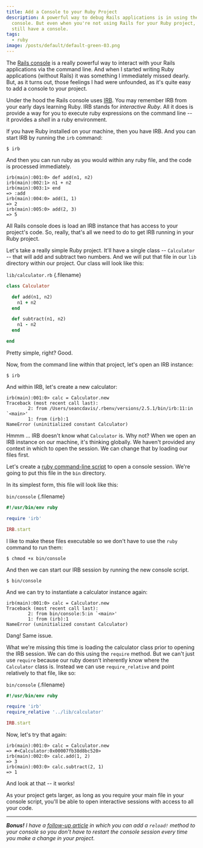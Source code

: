 ```yaml
---
title: Add a Console to your Ruby Project
description: A powerful way to debug Rails applications is in using the Rails
  console. But even when you're not using Rails for your Ruby project, you can
  still have a console.
tags:
  - ruby
image: /posts/default/default-green-03.png
---
```


The [Rails console](https://guides.rubyonrails.org/command_line.html#rails-console) is a really powerful way to interact with your Rails applications via the command line. And when I started writing Ruby applications (without Rails) it was something I immediately missed dearly. But, as it turns out, those feelings I had were unfounded, as it's quite easy to add a console to your project.

Under the hood the Rails console uses [IRB](http://ruby-doc.org/stdlib-2.5.1/libdoc/irb/rdoc/IRB). You may remember IRB from your early days learning Ruby. IRB stands for _interactive Ruby_. All it does is provide a way for you to execute ruby expressions on the command line -- it provides a _shell_ in a ruby environment.

If you have Ruby installed on your machine, then you have IRB. And you can start IRB by running the `irb` command:

    $ irb

And then you can run ruby as you would within any ruby file, and the code is processed immediately.

    irb(main):001:0> def add(n1, n2)
    irb(main):002:1> n1 + n2
    irb(main):003:1> end
    => :add
    irb(main):004:0> add(1, 1)
    => 2
    irb(main):005:0> add(2, 3)
    => 5

All Rails console does is load an IRB instance that has access to your project's code. So, really, that's all we need to do to get IRB running in your Ruby project.

Let's take a really simple Ruby project. It'll have a single class -- `Calculator` -- that will add and subtract two numbers. And we will put that file in our `lib` directory within our project. Our class will look like this:

`lib/calculator.rb` {.filename}

```rb
class Calculator

  def add(n1, n2)
    n1 + n2
  end

  def subtract(n1, n2)
    n1 - n2
  end

end
```

Pretty simple, right? Good.

Now, from the command line within that project, let's open an IRB instance:

    $ irb

And within IRB, let's create a new calculator:

    irb(main):001:0> calc = Calculator.new
    Traceback (most recent call last):
            2: from /Users/seancdavis/.rbenv/versions/2.5.1/bin/irb:11:in `<main>'
            1: from (irb):1
    NameError (uninitialized constant Calculator)

Hmmm ... IRB doesn't know what `Calculator` is. Why not? When we open an IRB instance on our machine, it's thinking globally. We haven't provided any context in which to open the session. We can change that by loading our files first.

Let's create a [ruby command-line script](/posts/command-line-scripts-using-ruby/) to open a console session. We're going to put this file in the `bin` directory.

In its simplest form, this file will look like this:

`bin/console` {.filename}

```rb
#!/usr/bin/env ruby

require 'irb'

IRB.start
```

I like to make these files executable so we don't have to use the `ruby` command to run them:

    $ chmod +x bin/console

And then we can start our IRB session by running the new console script.

    $ bin/console

And we can try to instantiate a calculator instance again:

    irb(main):001:0> calc = Calculator.new
    Traceback (most recent call last):
            2: from bin/console:5:in `<main>'
            1: from (irb):1
    NameError (uninitialized constant Calculator)

Dang! Same issue.

What we're missing this time is loading the calculator class prior to opening the IRB session. We can do this using the `require` method. But we can't just use `require` because our ruby doesn't inherently know where the `Calculator` class is. Instead we can use `require_relative` and point relatively to that file, like so:

`bin/console` {.filename}

```rb
#!/usr/bin/env ruby

require 'irb'
require_relative '../lib/calculator'

IRB.start
```

Now, let's try that again:

    irb(main):001:0> calc = Calculator.new
    => #<Calculator:0x00007fb38d8bc520>
    irb(main):002:0> calc.add(1, 2)
    => 3
    irb(main):003:0> calc.subtract(2, 1)
    => 1

And look at that -- it works!

As your project gets larger, as long as you require your main file in your console script, you'll be able to open interactive sessions with access to all your code.

---

_**Bonus!** I have a [follow-up article](/posts/add-reload-method-to-ruby-console/) in which you can add a `reload!` method to your console so you don't have to restart the console session every time you make a change in your project._
